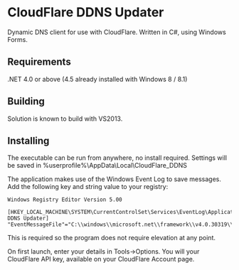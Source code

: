 CloudFlare DDNS Updater
=============

Dynamic DNS client for use with CloudFlare.
Written in C#, using Windows Forms. 

## Requirements
.NET 4.0 or above (4.5 already installed with Windows 8 / 8.1)

## Building
Solution is known to build with VS2013.

## Installing
The executable can be run from anywhere, no install required. 
Settings will be saved in %userprofile%\AppData\Local\CloudFlare_DDNS

The application makes use of the Windows Event Log to save messages. 
Add the following key and string value to your registry:

```
Windows Registry Editor Version 5.00

[HKEY_LOCAL_MACHINE\SYSTEM\CurrentControlSet\Services\EventLog\Application\CloudFlare DDNS Updater]
"EventMessageFile"="C:\\windows\\microsoft.net\\framework\\v4.0.30319\\EventLogMessages.dll"
```

This is required so the program does not require elevation at any point.

On first launch, enter your details in Tools->Options. 
You will your CloudFlare API key, available on your CloudFlare Account page. 